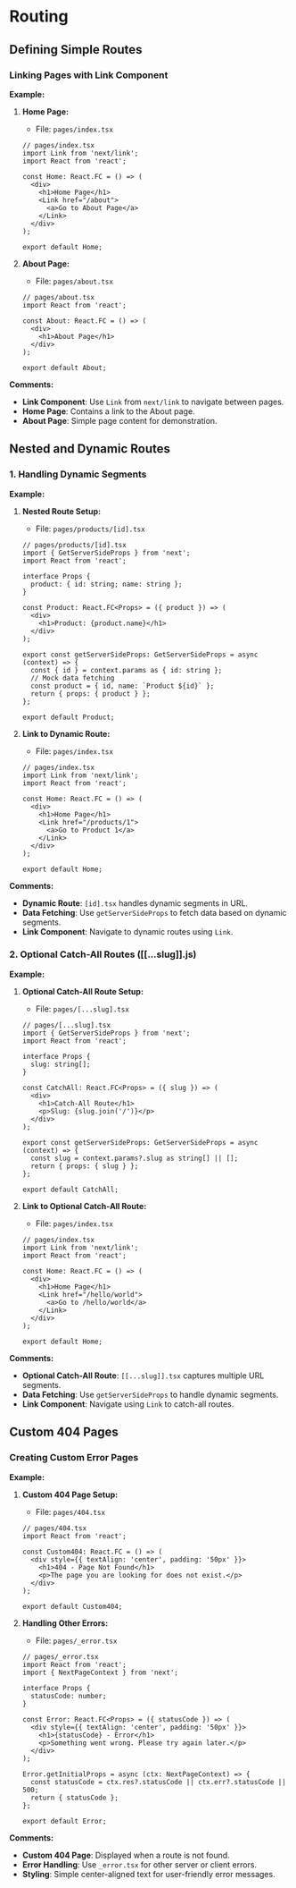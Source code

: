 # Routing

## Defining Simple Routes
### Linking Pages with Link Component

**Example:**

1. **Home Page:**
   - File: `pages/index.tsx`
   ```tsx
   // pages/index.tsx
   import Link from 'next/link';
   import React from 'react';
   
   const Home: React.FC = () => (
     <div>
       <h1>Home Page</h1>
       <Link href="/about">
         <a>Go to About Page</a>
       </Link>
     </div>
   );
   
   export default Home;
   ```

2. **About Page:**
   - File: `pages/about.tsx`
   ```tsx
   // pages/about.tsx
   import React from 'react';
   
   const About: React.FC = () => (
     <div>
       <h1>About Page</h1>
     </div>
   );
   
   export default About;
   ```

**Comments:**
- **Link Component**: Use `Link` from `next/link` to navigate between pages.
- **Home Page**: Contains a link to the About page.
- **About Page**: Simple page content for demonstration.



## Nested and Dynamic Routes
### 1. Handling Dynamic Segments

**Example:**

1. **Nested Route Setup:**
   - File: `pages/products/[id].tsx`
   ```tsx
   // pages/products/[id].tsx
   import { GetServerSideProps } from 'next';
   import React from 'react';
   
   interface Props {
     product: { id: string; name: string };
   }
   
   const Product: React.FC<Props> = ({ product }) => (
     <div>
       <h1>Product: {product.name}</h1>
     </div>
   );
   
   export const getServerSideProps: GetServerSideProps = async (context) => {
     const { id } = context.params as { id: string };
     // Mock data fetching
     const product = { id, name: `Product ${id}` };
     return { props: { product } };
   };
   
   export default Product;
   ```

2. **Link to Dynamic Route:**
   - File: `pages/index.tsx`
   ```tsx
   // pages/index.tsx
   import Link from 'next/link';
   import React from 'react';
   
   const Home: React.FC = () => (
     <div>
       <h1>Home Page</h1>
       <Link href="/products/1">
         <a>Go to Product 1</a>
       </Link>
     </div>
   );
   
   export default Home;
   ```

**Comments:**
- **Dynamic Route**: `[id].tsx` handles dynamic segments in URL.
- **Data Fetching**: Use `getServerSideProps` to fetch data based on dynamic segments.
- **Link Component**: Navigate to dynamic routes using `Link`.

### 2. Optional Catch-All Routes ([[...slug]].js)

**Example:**

1. **Optional Catch-All Route Setup:**
   - File: `pages/[...slug].tsx`
   ```tsx
   // pages/[...slug].tsx
   import { GetServerSideProps } from 'next';
   import React from 'react';
   
   interface Props {
     slug: string[];
   }
   
   const CatchAll: React.FC<Props> = ({ slug }) => (
     <div>
       <h1>Catch-All Route</h1>
       <p>Slug: {slug.join('/')}</p>
     </div>
   );
   
   export const getServerSideProps: GetServerSideProps = async (context) => {
     const slug = context.params?.slug as string[] || [];
     return { props: { slug } };
   };
   
   export default CatchAll;
   ```

2. **Link to Optional Catch-All Route:**
   - File: `pages/index.tsx`
   ```tsx
   // pages/index.tsx
   import Link from 'next/link';
   import React from 'react';
   
   const Home: React.FC = () => (
     <div>
       <h1>Home Page</h1>
       <Link href="/hello/world">
         <a>Go to /hello/world</a>
       </Link>
     </div>
   );
   
   export default Home;
   ```

**Comments:**
- **Optional Catch-All Route**: `[[...slug]].tsx` captures multiple URL segments.
- **Data Fetching**: Use `getServerSideProps` to handle dynamic segments.
- **Link Component**: Navigate using `Link` to catch-all routes.



## Custom 404 Pages
### Creating Custom Error Pages

**Example:**

1. **Custom 404 Page Setup:**
   - File: `pages/404.tsx`
   ```tsx
   // pages/404.tsx
   import React from 'react';
   
   const Custom404: React.FC = () => (
     <div style={{ textAlign: 'center', padding: '50px' }}>
       <h1>404 - Page Not Found</h1>
       <p>The page you are looking for does not exist.</p>
     </div>
   );
   
   export default Custom404;
   ```

2. **Handling Other Errors:**
   - File: `pages/_error.tsx`
   ```tsx
   // pages/_error.tsx
   import React from 'react';
   import { NextPageContext } from 'next';
   
   interface Props {
     statusCode: number;
   }
   
   const Error: React.FC<Props> = ({ statusCode }) => (
     <div style={{ textAlign: 'center', padding: '50px' }}>
       <h1>{statusCode} - Error</h1>
       <p>Something went wrong. Please try again later.</p>
     </div>
   );
   
   Error.getInitialProps = async (ctx: NextPageContext) => {
     const statusCode = ctx.res?.statusCode || ctx.err?.statusCode || 500;
     return { statusCode };
   };
   
   export default Error;
   ```

**Comments:**
- **Custom 404 Page**: Displayed when a route is not found.
- **Error Handling**: Use `_error.tsx` for other server or client errors.
- **Styling**: Simple center-aligned text for user-friendly error messages.